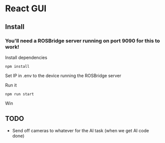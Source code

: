 # React GUI
## Install
### You'll need a ROSBridge server running on port 9090 for this to work!
Install dependencies
```
npm install
```
Set IP in .env to the device running the ROSBridge server  

Run it
```
npm run start
```
Win
## TODO
 - Send off cameras to whatever for the AI task (when we get AI code done)